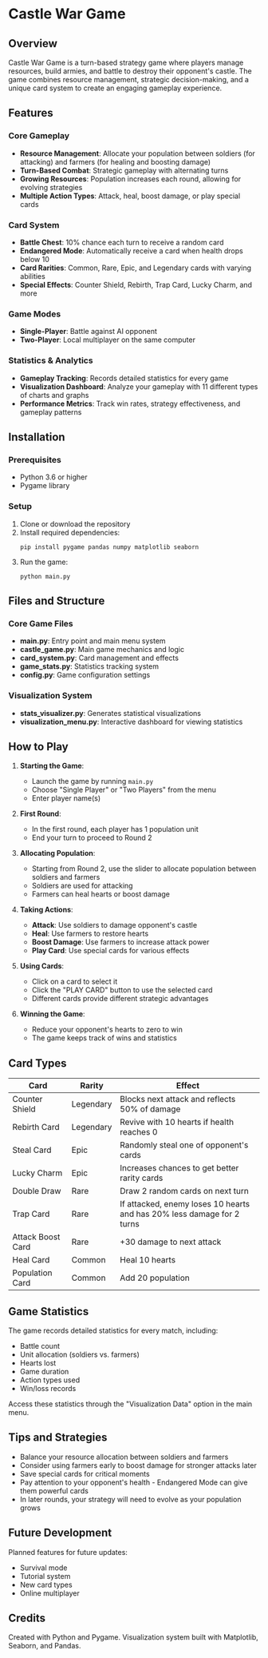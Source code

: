 # Castle War Game

## Overview
Castle War Game is a turn-based strategy game where players manage resources, build armies, and battle to destroy their opponent's castle. The game combines resource management, strategic decision-making, and a unique card system to create an engaging gameplay experience.

## Features

### Core Gameplay
- **Resource Management**: Allocate your population between soldiers (for attacking) and farmers (for healing and boosting damage)
- **Turn-Based Combat**: Strategic gameplay with alternating turns
- **Growing Resources**: Population increases each round, allowing for evolving strategies
- **Multiple Action Types**: Attack, heal, boost damage, or play special cards

### Card System
- **Battle Chest**: 10% chance each turn to receive a random card
- **Endangered Mode**: Automatically receive a card when health drops below 10
- **Card Rarities**: Common, Rare, Epic, and Legendary cards with varying abilities
- **Special Effects**: Counter Shield, Rebirth, Trap Card, Lucky Charm, and more

### Game Modes
- **Single-Player**: Battle against AI opponent
- **Two-Player**: Local multiplayer on the same computer

### Statistics & Analytics
- **Gameplay Tracking**: Records detailed statistics for every game
- **Visualization Dashboard**: Analyze your gameplay with 11 different types of charts and graphs
- **Performance Metrics**: Track win rates, strategy effectiveness, and gameplay patterns

## Installation

### Prerequisites
- Python 3.6 or higher
- Pygame library

### Setup
1. Clone or download the repository
2. Install required dependencies:
   ```
   pip install pygame pandas numpy matplotlib seaborn
   ```
3. Run the game:
   ```
   python main.py
   ```

## Files and Structure

### Core Game Files
- **main.py**: Entry point and main menu system
- **castle_game.py**: Main game mechanics and logic
- **card_system.py**: Card management and effects
- **game_stats.py**: Statistics tracking system
- **config.py**: Game configuration settings

### Visualization System
- **stats_visualizer.py**: Generates statistical visualizations
- **visualization_menu.py**: Interactive dashboard for viewing statistics

## How to Play

1. **Starting the Game**:
   - Launch the game by running `main.py`
   - Choose "Single Player" or "Two Players" from the menu
   - Enter player name(s)

2. **First Round**:
   - In the first round, each player has 1 population unit
   - End your turn to proceed to Round 2

3. **Allocating Population**:
   - Starting from Round 2, use the slider to allocate population between soldiers and farmers
   - Soldiers are used for attacking
   - Farmers can heal hearts or boost damage

4. **Taking Actions**:
   - **Attack**: Use soldiers to damage opponent's castle
   - **Heal**: Use farmers to restore hearts
   - **Boost Damage**: Use farmers to increase attack power
   - **Play Card**: Use special cards for various effects

5. **Using Cards**:
   - Click on a card to select it
   - Click the "PLAY CARD" button to use the selected card
   - Different cards provide different strategic advantages

6. **Winning the Game**:
   - Reduce your opponent's hearts to zero to win
   - The game keeps track of wins and statistics

## Card Types

| Card | Rarity | Effect |
|------|--------|--------|
| Counter Shield | Legendary | Blocks next attack and reflects 50% of damage |
| Rebirth Card | Legendary | Revive with 10 hearts if health reaches 0 |
| Steal Card | Epic | Randomly steal one of opponent's cards |
| Lucky Charm | Epic | Increases chances to get better rarity cards |
| Double Draw | Rare | Draw 2 random cards on next turn |
| Trap Card | Rare | If attacked, enemy loses 10 hearts and has 20% less damage for 2 turns |
| Attack Boost Card | Rare | +30 damage to next attack |
| Heal Card | Common | Heal 10 hearts |
| Population Card | Common | Add 20 population |

## Game Statistics

The game records detailed statistics for every match, including:
- Battle count
- Unit allocation (soldiers vs. farmers)
- Hearts lost
- Game duration
- Action types used
- Win/loss records

Access these statistics through the "Visualization Data" option in the main menu.

## Tips and Strategies

- Balance your resource allocation between soldiers and farmers
- Consider using farmers early to boost damage for stronger attacks later
- Save special cards for critical moments
- Pay attention to your opponent's health - Endangered Mode can give them powerful cards
- In later rounds, your strategy will need to evolve as your population grows

## Future Development

Planned features for future updates:
- Survival mode
- Tutorial system
- New card types
- Online multiplayer

## Credits

Created with Python and Pygame. Visualization system built with Matplotlib, Seaborn, and Pandas.